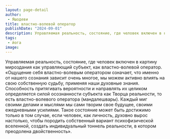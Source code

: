 ```yaml
---
layout: page-detail
author:
 - Яшодеви
title: властно-волевой оператор
publishDate: "2024-09-01"
description: Управляемая реальность, состояние, где человек включен в картину мироздания как управляющий субъект, как властно-волевой оператор.
tags:
 - йога
image: 
---
```


Управляемая реальность, состояние, где человек включен в картину мироздания как управляющий субъект, как властно-волевой оператор.
	«Ощущение себя властно-волевым оператором означает, что именно от нашего сознания зависит очень многое, мы можем активно влиять на свою собственную судьбу, применяя наши духовные знания. Способность притягивать вероятности и направлять их целиком определяется силой осознанности субъекта как Творца реальности, то есть властно-волевого оператора (мандалешвары). Каждый миг своими делами и мыслями мы сами творим свое будущее, своими ежедневными усилиями. Такое состояние может быть достижимо только в том случае, если человек, как личность, духовно вырос настолько, чтобы породить собственный вариант психофизической вселенной, создать индивидуальный тоннель реальности, в котором преодолена двойственность».

